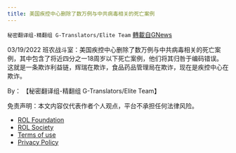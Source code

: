 ```yaml
---
title: 美国疾控中心删除了数万例与中共病毒相关的死亡案例
---
```

`秘密翻译组-精翻组 G-Translators/Elite Team` [轉載自GNews](https://gnews.org/zh-hans/2201662/)

03/19/2022 班农战斗室：美国疾控中心删除了数万例与中共病毒相关的死亡案例，其中包含了将近四分之一18周岁以下死亡案例，他们将其归咎于编码错误。这就是一条欺诈利益链，辉瑞在欺诈，食品药品管理局在欺诈，现在是疾控中心在欺诈。
  
By： 【秘密翻译组-精翻组 G-Translators/Elite Team】

免责声明：本文内容仅代表作者个人观点，平台不承担任何法律风险。
  
- [ROL Foundation](https://rolfoundation.org/)
- [ROL Society](https://rolsociety.org/)
- [Terms of use](https://gnews.org/terms-of-use-3/)
- [Privacy Policy](https://gnews.org/privacy-policy/)
